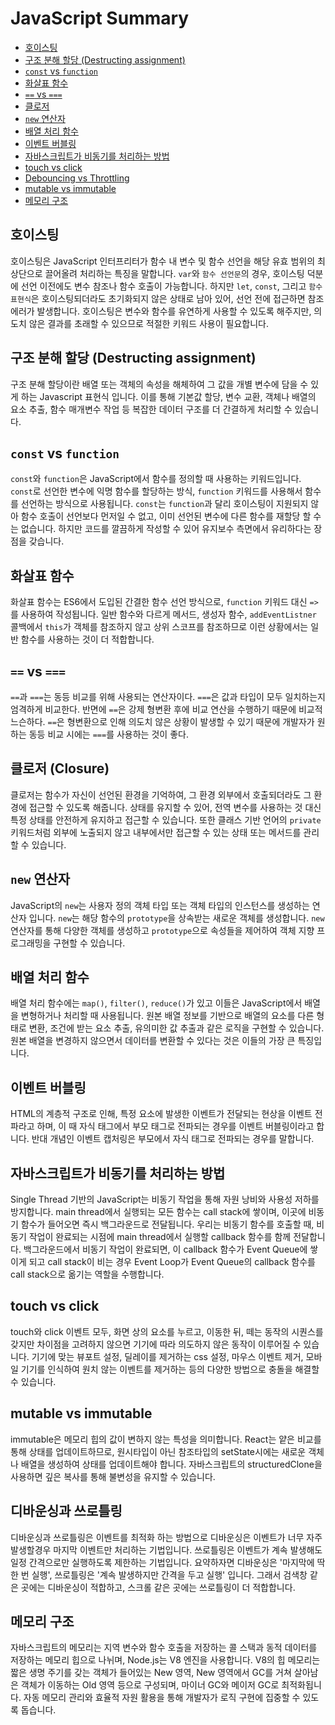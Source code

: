 # JavaScript Summary

- [호이스팅](#호이스팅)
- [구조 분해 할당 (Destructing assignment)](#구조-분해-할당-destructing-assignment)
- [`const` vs `function`](#const-vs-function)
- [화살표 함수](#화살표-함수)
- [`==` vs `===`](#-vs--equality-operators)
- [클로저](#클로저-closure)
- [`new` 연산자](#new-연산자)
- [배열 처리 함수](#배열-처리-함수)
- [이벤트 버블링](#이벤트-버블링)
- [자바스크립트가 비동기를 처리하는 방법](#자바스크립트가-비동기를-처리하는-방법)
- [touch vs click](#touch-vs-click)
- [Debouncing vs Throttling](#디바운싱과-쓰로틀링)
- [mutable vs immutable](#mutable-vs-immutable)
- [메모리 구조](#메모리-구조)

## 호이스팅

호이스팅은 JavaScript 인터프리터가 함수 내 변수 및 함수 선언을 해당 유효 범위의 최상단으로 끌어올려 처리하는 특징을 말합니다. `var`와 `함수 선언문`의 경우, 호이스팅 덕분에 선언 이전에도 변수 참조나 함수 호출이 가능합니다. 하지만 `let`, `const`, 그리고 `함수 표현식`은 호이스팅되더라도 초기화되지 않은 상태로 남아 있어, 선언 전에 접근하면 참조 에러가 발생합니다. 호이스팅은 변수와 함수를 유연하게 사용할 수 있도록 해주지만, 의도치 않은 결과를 초래할 수 있으므로 적절한 키워드 사용이 필요합니다.

## 구조 분해 할당 (Destructing assignment)

구조 분해 할당이란 배열 또는 객체의 속성을 해체하여 그 값을 개별 변수에 담을 수 있게 하는 Javascript 표현식 입니다. 이를 통해 기본값 할당, 변수 교환, 객체나 배열의 요소 추출, 함수 매개변수 작업 등 복잡한 데이터 구조를 더 간결하게 처리할 수 있습니다.

## `const` vs `function`

`const`와 `function`은 JavaScript에서 함수를 정의할 때 사용하는 키워드입니다. `const`로 선언한 변수에 익명 함수를 할당하는 방식, `function` 키워드를 사용해서 함수를 선언하는 방식으로 사용됩니다. `const`는 `function`과 달리 호이스팅이 지원되지 않아 함수 호출이 선언보다 먼저일 수 없고, 이미 선언된 변수에 다른 함수를 재할당 할 수는 없습니다. 하지만 코드를 깔끔하게 작성할 수 있어 유지보수 측면에서 유리하다는 장점을 갖습니다.

## 화살표 함수

화살표 함수는 ES6에서 도입된 간결한 함수 선언 방식으로, `function` 키워드 대신 `=>`를 사용하여 작성됩니다. 일반 함수와 다르게 메서드, 생성자 함수, `addEventListner` 콜백에서 `this`가 객체를 참조하지 않고 상위 스코프를 참조하므로 이런 상황에서는 일반 함수를 사용하는 것이 더 적합합니다.

## `==` vs `===`

`==`과 `===`는 동등 비교를 위해 사용되는 연산자이다. `===`은 값과 타입이 모두 일치하는지 엄격하게 비교한다. 반면에 `==`은 강제 형변환 후에 비교 연산을 수행하기 때문에 비교적 느슨하다. `==`은 형변환으로 인해 의도치 않은 상황이 발생할 수 있기 때문에 개발자가 원하는 동등 비교 시에는 `===`를 사용하는 것이 좋다.

## 클로저 (Closure)

클로저는 함수가 자신이 선언된 환경을 기억하여, 그 환경 외부에서 호출되더라도 그 환경에 접근할 수 있도록 해줍니다. 상태를 유지할 수 있어, 전역 변수를 사용하는 것 대신 특정 상태를 안전하게 유지하고 접근할 수 있습니다. 또한 클래스 기반 언어의 `private` 키워드처럼 외부에 노출되지 않고 내부에서만 접근할 수 있는 상태 또는 메서드를 관리할 수 있습니다.

## `new` 연산자

JavaScript의 `new`는 사용자 정의 객체 타입 또는 객체 타입의 인스턴스를 생성하는 연산자 입니다. `new`는 해당 함수의 `prototype`을 상속받는 새로운 객체를 생성합니다. `new` 연산자를 통해 다양한 객체를 생성하고 `prototype`으로 속성들을 제어하여 객체 지향 프로그래밍을 구현할 수 있습니다.

## 배열 처리 함수

배열 처리 함수에는 `map()`, `filter()`, `reduce()`가 있고 이들은 JavaScript에서 배열을 변형하거나 처리할 때 사용됩니다. 원본 배열 정보를 기반으로 배열의 요소를 다른 형태로 변환, 조건에 받는 요소 추출, 유의미한 값 추출과 같은 로직을 구현할 수 있습니다. 원본 배열을 변경하지 않으면서 데이터를 변환할 수 있다는 것은 이들의 가장 큰 특징입니다.

## 이벤트 버블링

HTML의 계층적 구조로 인해, 특정 요소에 발생한 이벤트가 전달되는 현상을 이벤트 전파라고 하며, 이 때 자식 태그에서 부모 태그로 전파되는 경우를 이벤트 버블링이라고 합니다. 반대 개념인 이벤트 캡처링은 부모에서 자식 태그로 전파되는 경우를 말합니다.

## 자바스크립트가 비동기를 처리하는 방법

Single Thread 기반의 JavaScript는 비동기 작업을 통해 자원 낭비와 사용성 저하를 방지합니다. main thread에서 실행되는 모든 함수는 call stack에 쌓이며, 이곳에 비동기 함수가 들어오면 즉시 백그라운드로 전달됩니다. 우리는 비동기 함수를 호출할 때, 비동기 작업이 완료되는 시점에 main thread에서 실행할 callback 함수를 함께 전달합니다. 백그라운드에서 비동기 작업이 완료되면, 이 callback 함수가 Event Queue에 쌓이게 되고 call stack이 비는 경우 Event Loop가 Event Queue의 callback 함수를 call stack으로 옮기는 역할을 수행합니다.


## touch vs click

touch와 click 이벤트 모두, 화면 상의 요소를 누르고, 이동한 뒤, 떼는 동작의 시퀀스를 갖지만 차이점을 고려하지 않으면 기기에 따라 의도하지 않은 동작이 이루어질 수 있습니다. 기기에 맞는 뷰포트 설정, 딜레이를 제거하는 css 설정, 마우스 이벤트 제거, 모바일 기기를 인식하여 원치 않는 이벤트를 제거하는 등의 다양한 방법으로 충돌을 해결할 수 있습니다.

## mutable vs immutable

immutable은 메모리 힙의 값이 변하지 않는 특성을 의미합니다. React는 얕은 비교를 통해 상태를 업데이트하므로, 원시타입이 아닌 참조타입의 setState시에는 새로운 객체나 배열을 생성하여 상태를 업데이트해야 합니다. 자바스크립트의 structuredClone을 사용하면 깊은 복사를 통해 불변성을 유지할 수 있습니다.

## 디바운싱과 쓰로틀링

디바운싱과 쓰로틀링은 이벤트를 최적화 하는 방법으로 디바운싱은 이벤트가 너무 자주 발생할경우 마지막 이벤트만 처리하는 기법입니다. 쓰로틀링은 이벤트가 계속 발생해도 일정 간격으로만 실행하도록 제한하는 기법입니다. 요약하자면 디바운싱은 '마지막에 딱 한 번 실행', 쓰로틀링은 '계속 발생하지만 간격을 두고 실행' 입니다. 그래서 검색창 같은 곳에는 디바운싱이 적합하고, 스크롤 같은 곳에는 쓰로틀링이 더 적합합니다.

## 메모리 구조

자바스크립트의 메모리는 지역 변수와 함수 호출을 저장하는 콜 스택과 동적 데이터를 저장하는 메모리 힙으로 나뉘며, Node.js는 V8 엔진을 사용합니다. V8의 힙 메모리는 짧은 생명 주기를 갖는 객체가 들어있는 New 영역, New 영역에서 GC를 거쳐 살아남은 객체가 이동하는 Old 영역 등으로 구성되며, 마이너 GC와 메이저 GC로 최적화됩니다. 자동 메모리 관리와 효율적 자원 활용을 통해 개발자가 로직 구현에 집중할 수 있도록 돕습니다.
